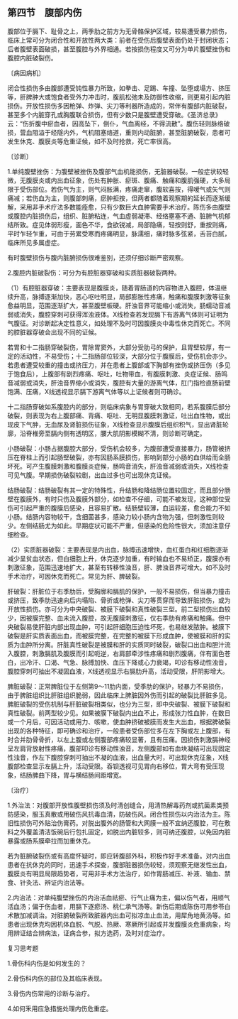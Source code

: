 ## 第四节　腹部内伤

腹部位于膈下、耻骨之上，两季肋之前方为无骨骼保护区域，较易遭受暴力损伤，临床上常可分为闭合性和开放性两大类：前者在受伤后腹壁表面仍处于封闭状态；后者腹壁表面破损，甚至腹腔与外界相通。若按损伤程度又可分为单片腹壁挫伤和腹腔内脏破裂伤。

〔病因病机〕

闭合性损伤多由腹部遭受钝性暴力所致，如拳击、足踢、车撞、坠堕或塌方、挤压等，肝脾肿大或饱食者受外力冲击时，腹肌松弛未及防御性收缩，则更易引起内脏损伤。开放性损伤多因枪弹、炸弹、尖刀等利器所造成的，常伴有腹部内脏破裂，甚至多个内脏穿孔或胸腹联合损伤，但有少数只是腹壁遭受穿破。《圣济总录》云：“伤折腹中瘀血者，因高坠下，倒仆，气血离经，不得流散”。腹伤轻则脉络破损，营血阻溢于经隧内外，气机阻塞络道，重则内动脏腑，甚至脏腑破裂，患者可发生休克、腹膜炎等危重证候，如不及时抢救，死亡率很高。

〔诊断〕

1.单纯腹壁挫伤：为腹壁被挫伤及腹部气血机能损伤，无脏器破裂。一般症状较轻微，无腹膜炎或内出血征象，伤处有肿胀、瘀斑、腹痛、触痛和腹肌强硬，大多局限于受伤部位。若伤气为主，则气闷胀满，疼痛走窜，腹软喜按，得嗳气或矢气则痛减；若伤血为主，则腹部刺痛，瘀肿拒按，但两者都随着观察期的延长而逐渐缓解，采用非手术疗法多数能痊愈，只有少数巨大血肿需要手术治疗。陈伤多由腹壁或腹腔内脏损伤后，组织、脏腑粘连，气血虚弱凝滞、经络壅塞不通、脏腑气机郁结所致。症见体弱形瘦，面色不华，食欲锐减，局部隐痛，轻按则舒，重按则痛，平时乍轻乍重，可由于劳累受寒而疼痛明显，脉濡细，痛时脉多弦紧，舌苔白腻，临床所见多属虚症。

有时腹壁损伤与腹内脏腑损伤很难鉴别，还须仔细诊断严密观察。

2.腹腔内脏破裂伤：可分为有腔脏器穿破和实质脏器破裂两种。

（1）有腔脏器穿破：主要表现是腹膜炎，随着胃肠道的内容物进入腹腔，体温继续升高，脉搏逐渐加快，恶心呕吐明显，局部膨胀性疼痛，触痛和腹膜刺激等征象愈益明显，范围逐渐扩大，甚至腹壁板硬。肝浊音界可能缩小或消失，肠蠕动音减弱或消失，腹腔穿刺可获得浑浊液体。X线检查若发现膈下有游离气体则可证明为气腹征。对诊断起决定性意义，如处理不及时可因腹膜炎中毒性休克而死亡。不同的腔脏器穿破会出现不同的证候。

若胃和十二指肠穿破裂伤，胃除胃窦外，大部分受肋弓的保护，且胃壁较厚，有一定的活动性，不易受伤；十二指肠部位较深，大部分位于腹膜后，受伤机会亦少。若患者遭受较重的撞击或挤压力，并在患者上腹部或下胸部有挫伤或挤压伤（多见于饱食后），上腹部有剧烈疼痛、呕吐，吐物带血，有腹膜刺激、炎症证候、肠鸣音减弱或消失，肝浊音界缩小或消失，腹腔有大量的游离气体，肛门指检直肠前壁饱满、压痛，X线透视显示膈下游离气体等以上证候者则可确诊。

十二指肠穿破如系腹腔内的部分，则临床病象与胃穿破大致相同，若系腹膜后部分破裂，则表现为右上腹部痛、背痛、呕吐、无明显腹膜刺激证，吐出血性物，或出现皮下气肿，无血尿及肾脏损伤征象，X线检查显示腹膜后组织积气，显出肾脏轮廓，沿脊椎旁至膈内侧有透明区，腰大肌阴影模糊不清，则诊断可确定。

小肠破裂：小肠占据腹腔大部分，受伤机会较多，为腹部遭受直接暴力，肠管被挤压在脊柱上而引起肠壁破裂，亦有因肠系膜损伤，影响到部分小肠的血供给而全肠坏死。可产生腹膜刺激和腹膜炎症候，肠鸣音消失，肝浊音减弱或消失，X线检查可见气腹。早期损伤破裂较剧，出血过多也可出现休克证候。

结肠破裂：结肠破裂有其一定的特殊性，升结肠和降结肠位置较固定，而且部分肠壁在腹膜外，有时只伤及腹膜外部分，如检查不仔细，可能不被发现，这种部位受伤可引起严重的腹膜后感染，且容易扩散。结肠壁较薄，血运较差，愈合能力不如小肠。结肠内容物较干，含细菌甚多，感染力较小肠内含物为强，但刺激性则较少。左侧结肠尤为如此。早期症状可能不严重，但感染的危险性很大，须加注意仔细检查。

（2）实质脏器破裂：主要表现是内出血，脉搏迅速增快，血红蛋白和红细胞逐渐减少呈贫血状态，但白细胞上升，休克逐步加重，有时输血也不易矫正，腹膜亦有刺激征象，范围迅速地扩大，甚至有转移性浊音，肝、脾浊音界可增大。如不及时手术治疗，可因休克而死亡。常见为肝、脾破裂。

肝破裂：肝脏位于右季肋后，受胸廓和膈肌的保护，一般不易损伤，但当暴力撞击或挤压，致季肋迅速向后内塌陷、骨折或枪弹、尖刀等贯穿而导致肝脏损伤，或为开放性损伤。亦可分为中央破裂、被膜下破裂和真性破裂三型。前二型损伤出血较少，因被膜完整、血未流入腹腔，故无腹膜刺激征，仅右季肋有疼痛和触痛。但中央破裂易使肝脏内部出现血肿，可引起肝细胞压迫性坏死，也易继发脓肿。被膜下破裂是肝实质表面出血，而被膜完整，在完整的被膜下形成血肿，使被膜和肝的实质为血肿所分离。肝脏真性破裂是被膜和肝的实质同时破裂，破裂口出血和胆汁流入腹腔，刺激膈肌及腹膜而引起呃逆，右肩部牵涉性疼痛和剧烈腹痛，伴有面色苍白，出冷汗、口渴、气急、脉搏加快、血压下降或心力衰竭，叩诊有移动性浊音，腹腔穿刺可抽出不凝固血液，X线透视显示右膈肋升高，活动受限，肝阴影增大。

脾脏破裂：正常脾脏位于左侧第9〜11肋内面，受季肋的保护，轻暴力不易损伤，由于脾脏组织比肝脏组织脆弱，因此临床上脾脏因外伤而引起的破裂比肝脏多见。脾脏破裂的受伤机制与肝脏破裂相类似，也分为三型，即中央破裂、被膜下破裂和真性破裂。前两型较少见。如果被膜下破裂内出血不止，形成张力性血肿，在数日或一个月后，可因活动或用力、咳嗽，使血肿挤破被膜而发生大出血，根据脾破裂出现的各种特征，即可确诊和治疗，一般患者受伤部位多在左下胸或左上腹部，有时合并肋骨骨折，以左上腹或左侧腹部疼痛较显著，且有压痛。因损伤刺激膈神经呈左肩背放射性疼痛，腹部叩诊有移动性浊音，左侧腹部如有血块凝结可出现固定性浊音，作左下腹腔穿刺可抽出不凝的血液，出血量大时，可出现休克征象，X线腹部检查显示左膈上升，活动受限。吞钡透视可见胃向右移位，胃大弯有受压现象，结肠脾曲下降，胃与横结肠间距增宽。

〔治疗〕

1.外治法：对腹部开放性腹壁损伤须及时清创缝合，用清热解毒药剂或抗菌素类预防感染，服玉真散或用破伤风抗毒血清，防破伤风。闭合性损伤以内治法为主。陈旧性损伤可外贴治伤膏药。对脱出腹外的肠管和大网膜一般不宜纳还腹腔，可在敷料之外覆盖清洁饭碗后行包扎固定，如脱出内脏较多，则可纳还腹腔，以免因内脏暴露或肠系膜牵拉而加重休克。

若为脏腑破裂伤或有高度怀疑时，即应转腹部外科，积极作好手术准备。对内出血患者在抗休克的同时，迅速手术探查，腹部脏器损伤较轻，须观察无继发性出血，腹膜炎有明显局限趋势者，可用非手术方法治疗，如作胃肠减压、补液、输血、禁食、针灸法、辨证内治法等。

2.内治法：对单纯腹壁挫伤的内治活血祛瘀、行气止痛为主，偏以伤气者，用顺气活血汤；偏于伤血者，用膈下逐瘀汤、桃仁承气汤等。新伤后期或陈伤可用参苓白术散加减调治。对脏腑破裂所致脏器内出血可拟凉血止血法，用犀角地黄汤等。如患者出现休克均因机体血脱、气脱、热厥、寒厥所引起或并发腹膜炎危重病象，均用辨证结合辨病法，证病合参，拟方选药，及时对症治疗。

复习思考题

1.骨伤科内伤是如何发生的？

2.骨伤科内伤的部位及其临床表现。

3.骨伤内伤常用的诊断与治疗。

4.如何釆用应急措施处理内伤危重症。
